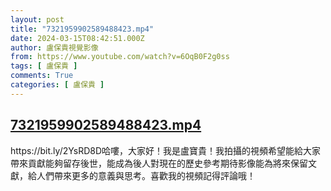 ```yaml
---
layout: post
title: "7321959902589488423.mp4"
date: 2024-03-15T08:42:51.000Z
author: 盧保貴視覺影像
from: https://www.youtube.com/watch?v=6OqB0F2g0ss
tags: [ 盧保貴 ]
comments: True
categories: [ 盧保貴 ]
---
```

<!--1710492171000-->
[7321959902589488423.mp4](https://www.youtube.com/watch?v=6OqB0F2g0ss)
------

<div>
https://bit.ly/2YsRD8D哈嘍，大家好！我是盧寶貴！我拍攝的視頻希望能給大家帶來貢獻能夠留存後世，能成為後人對現在的歷史參考期待影像能為將來保留文獻，給人們帶來更多的意義與思考。喜歡我的視頻記得評論哦！
</div>
